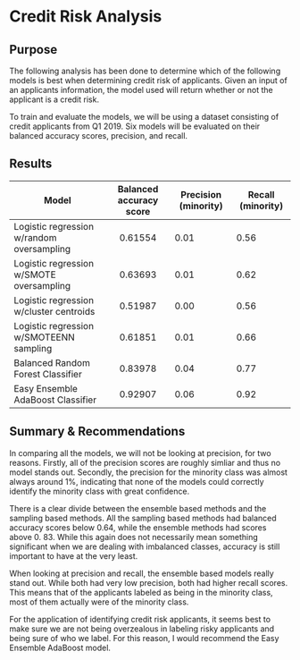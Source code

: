 # Credit Risk Analysis

## Purpose

The following analysis has been done to determine which of the following
models is best when determining credit risk of applicants. Given an input
of an applicants information, the model used will return whether or not the applicant is a credit risk.

To train and evaluate the models, we will be using a dataset consisting of credit applicants from Q1 2019. Six models will be evaluated on their
balanced accuracy scores, precision, and recall.

## Results

| Model | Balanced accuracy score | Precision (minority) | Recall (minority) |
|-------|:-------------------------:|-----------|--------|
|Logistic regression w/random oversampling| 0.61554 | 0.01 | 0.56 |
|Logistic regression w/SMOTE oversampling| 0.63693 | 0.01 | 0.62 |
|Logistic regression w/cluster centroids| 0.51987 | 0.00 | 0.56 |
|Logistic regression w/SMOTEENN sampling| 0.61851 | 0.01 | 0.66 |
|Balanced Random Forest Classifier| 0.83978 | 0.04 | 0.77 |
|Easy Ensemble AdaBoost Classifier| 0.92907 | 0.06 | 0.92 |

## Summary & Recommendations

In comparing all the models, we will not be looking at precision, for two
reasons. Firstly, all of the precision scores are roughly simliar and 
thus no model stands out. Secondly, the precision for the minority class 
was almost always around 1%, indicating that none of the models could 
correctly identify the minority class with great confidence.

There is a clear divide between the ensemble based methods and the 
sampling based methods. All the sampling based methods had balanced 
accuracy scores below 0.64, while the ensemble methods had scores above 0.
83. While this again does not necessarily mean something significant when 
we are dealing with imbalanced classes, accuracy is still important to 
have at the very least.

When looking at precision and recall, the ensemble based models really
stand out. While both had very low precision, both had higher recall 
scores. This means that of the applicants labeled as being in the 
minority class, most of them actually were of the minority class.

For the application of identifying credit risk applicants, it seems
best to make sure we are not being overzealous in labeling risky 
applicants and being sure of who we label. For this reason, I would recommend the Easy Ensemble AdaBoost model.
